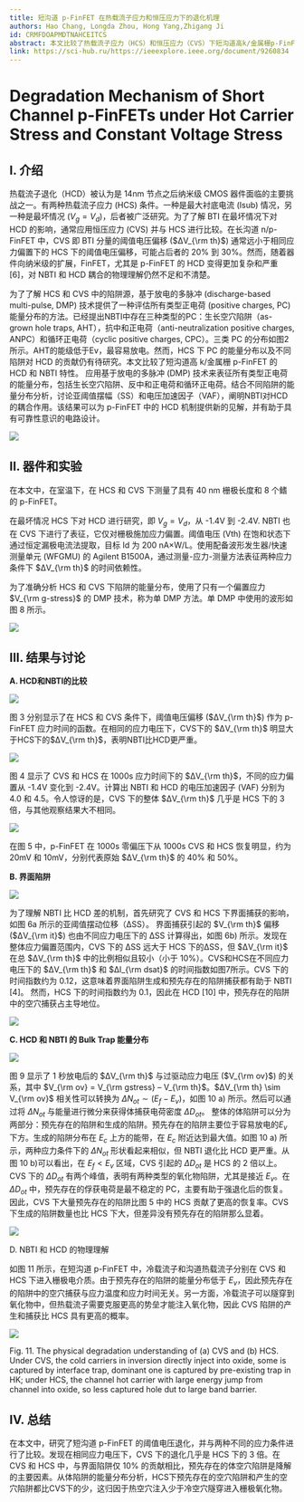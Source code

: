 ```yaml
---
title: 短沟道 p-FinFET 在热载流子应力和恒压应力下的退化机理
authors: Hao Chang, Longda Zhou, Hong Yang,Zhigang Ji
id: CRMFDOAPMDTNAHCEITCS
abstract: 本文比较了热载流子应力（HCS）和恒压应力（CVS）下短沟道高k/金属栅p-FinFETs的退化行为，以阐明NBTI元件在热载流子退化（HCD）中的耦合比。
link: https://sci-hub.ru/https://ieeexplore.ieee.org/document/9260834
---
```


# Degradation Mechanism of Short Channel p-FinFETs under Hot Carrier Stress and Constant Voltage Stress

## I. 介绍

热载流子退化（HCD）被认为是 14nm 节点之后纳米级 CMOS 器件面临的主要挑战之一。有两种热载流子应力 (HCS) 条件。一种是最大衬底电流 (Isub) 情况，另一种是最坏情况 ($V_g=V_d$)，后者被广泛研究。为了了解 BTI 在最坏情况下对 HCD 的影响，通常应用恒压应力 (CVS) 并与 HCS 进行比较。在长沟道 n/p-FinFET 中，CVS 即 BTI 分量的阈值电压偏移 ($ΔV_{\rm th}$) 通常远小于相同应力偏置下的 HCS 下的阈值电压偏移，可能占后者的 20% 到 30%。然而，随着器件向纳米级的扩展，FinFET，尤其是 p-FinFET 的 HCD 变得更加复杂和严重[6]，对 NBTI 和 HCD 耦合的物理理解仍然不足和不清楚。

为了了解 HCS 和 CVS 中的陷阱源，基于放电的多脉冲 (discharge-based multi-pulse, DMP) 技术提供了一种评估所有类型正电荷 (positive charges, PC) 能量分布的方法。已经提出NBTI中存在三种类型的PC：生长空穴陷阱（as-grown hole traps, AHT），抗中和正电荷（anti-neutralization positive charges, ANPC）和循环正电荷（cyclic positive charges, CPC）。三类 PC 的分布如图2所示。AHT的能级低于Ev，最容易放电。然而，HCS 下 PC 的能量分布以及不同陷阱对 HCD 的贡献仍有待研究。本文比较了短沟道高 k/金属栅 p-FinFET 的 HCD 和 NBTI 特性。 应用基于放电的多脉冲 (DMP) 技术来表征所有类型正电荷的能量分布，包括生长空穴陷阱、反中和正电荷和循环正电荷。结合不同陷阱的能量分布分析，讨论亚阈值摆幅（SS）和电压加速因子（VAF），阐明NBTI对HCD的耦合作用。该结果可以为 p-FinFET 中的 HCD 机制提供新的见解，并有助于具有可靠性意识的电路设计。

![](../images/Fig.%202.%20The%20energy%20location%20of%20three%20different%20types%20of%20PCs%20in%20gate%20.jpgS)

## II. 器件和实验

在本文中，在室温下，在 HCS 和 CVS 下测量了具有 40 nm 栅极长度和 8 个鳍的 p-FinFET。

在最坏情况 HCS 下对 HCD 进行研究，即 $V_g=V_d$，从 -1.4V 到 -2.4V. NBTI 也在 CVS 下进行了表征，它仅对栅极施加应力偏置。阈值电压 (Vth) 在饱和状态下通过恒定漏极电流法提取，目标 Id 为 200 nA×W/L。使用配备波形发生器/快速测量单元 (WFGMU) 的 Agilent B1500A，通过测量-应力-测量方法表征两种应力条件下 $ΔV_{\rm th}$ 的时间依赖性。

为了准确分析 HCS 和 CVS 下陷阱的能量分布，使用了只有一个偏置应力 $V_{\rm g-stress}$ 的 DMP 技术，称为单 DMP 方法。单 DMP 中使用的波形如图 8 所示。

![](../images/Fig.%208.%20The%20test%20waveform%20used%20in%20single-DMP%20method.jpg)

## III. 结果与讨论

**A. HCD和NBTI的比较**

![](../images/Fig.%203.%20Threshold%20voltage%20shift%20as%20a%20function%20of%20stress%20time%20in%20pFinFET.jpg)

图 3 分别显示了在 HCS 和 CVS 条件下，阈值电压偏移 ($ΔV_{\rm th}$) 作为 p-FinFET 应力时间的函数。在相同的应力电压下，CVS下的 $ΔV_{\rm th}$ 明显大于HCS下的$ΔV_{\rm th}$，表明NBTI比HCD更严重。

![](../images/Fig.%204.%20The%20threshold%20voltage%20shift%20(ΔVth)%20under%20different%20bias.jpg)

图 4 显示了 CVS 和 HCS 在 1000s 应力时间下的 $ΔV_{\rm th}$，不同的应力偏置从 -1.4V 变化到 -2.4V。计算出 NBTI 和 HCD 的电压加速因子 (VAF) 分别为 4.0 和 4.5。令人惊讶的是，CVS 下的整体 $ΔV_{\rm th}$ 几乎是 HCS 下的 3 倍，与其他观察结果大不相同。

![](../images/Fig.%205.%20Threshold%20voltage%20shift%20(ΔVth)%20of%20short-channel%20p-FinFET.jpg)

在图 5 中，p-FinFET 在 1000s 零偏压下从 1000s CVS 和 HCS 恢复明显，约为 20mV 和 10mV，分别代表原始 $ΔV_{\rm th}$ 的 40% 和 50%。

**B. 界面陷阱**

![](../images/Fig.%206.%20(a)%20The%20subthreshold%20swing%20shift%20(ΔSS)%20versus%20stress%20bias.jpg)

为了理解 NBTI 比 HCD 差的机制，首先研究了 CVS 和 HCS 下界面捕获的影响，如图 6a 所示的亚阈值摆动位移（ΔSS）。
界面捕获引起的 $V_{\rm th}$ 偏移 ($ΔV_{\rm it}$) 也由不同应力电压下的 ΔSS 计算得出，如图 6b) 所示。发现在整体应力偏置范围内，CVS 下的 ΔSS 远大于 HCS 下的ΔSS，但 $ΔV_{\rm it}$ 在总 $ΔV_{\rm th}$ 中的比例相似且较小（小于 10%）。CVS和HCS在不同应力电压下的 $ΔV_{\rm th}$ 和 $ΔI_{\rm dsat}$ 的时间指数如图7所示。CVS 下的时间指数约为 0.12，这意味着界面陷阱生成和预先存在的陷阱捕获都有助于 NBTI [4]。 然而，HCS 下的时间指数约为 0.1，因此在 HCD [10] 中，预先存在的陷阱中的空穴捕获占主导地位。

![](../images/Fig.%207.%20(a)%20The%20time%20exponent%20of%20ΔVth%20under%20different%20CVS%20conditions.jpg)

**C. HCD 和 NBTI 的 Bulk Trap 能量分布**

![](../images/Fig.%209.%20The%20ΔVth%20versus%20Vov%20under%20CVS%20and%20HCS.jpg)

图 9 显示了 1 秒放电后的 $ΔV_{\rm th}$ 与过驱动应力电压 ($V_{\rm ov}$) 的关系，其中 $V_{\rm ov} = V_{\rm gstress} – V_{\rm th}$。$ΔV_{\rm th} \sim V_{\rm ov}$ 相关性可以转换为 $ΔN_{ot} \sim (E_f - E_v)$，如图 10 a) 所示。然后可以通过将 $ΔN_{ot}$ 与能量进行微分来获得体捕获电荷密度 $ΔD_{ot}$。 整体的体陷阱可以分为两部分：预先存在的陷阱和生成的陷阱。预先存在的陷阱主要位于容易放电的$E_v$下方。生成的陷阱分布在 $E_c$ 上方的能带，在 $E_c$ 附近达到最大值。如图 10 a) 所示，两种应力条件下的 $ΔN_{ot}$ 形状看起来相似，但 NBTI 退化比 HCD 更严重。从图 10 b)可以看出，在 $E_f < E_v$ 区域，CVS 引起的 $ΔD_{ot}$ 是 HCS 的 2 倍以上。CVS 下的 $ΔD_{ot}$ 有两个峰值，表明有两种类型的氧化物陷阱，尤其是接近 $E_v$。在 $ΔD_{ot}$ 中，预先存在的俘获电荷是最不稳定的 PC，主要有助于强退化后的恢复。因此，CVS 下大量预先存在的陷阱比图 5 中的 HCS 贡献了更高的恢复率。CVS 下生成的陷阱数量也比 HCS 下大，但差异没有预先存在的陷阱那么显着。

![](../images/Fig.%2010.%20(a)%20Effective%20oxide%20trap%20density.jpg)

D. NBTI 和 HCD 的物理理解

如图 11 所示，在短沟道 p-FinFET 中，冷载流子和沟道热载流子分别在 CVS 和 HCS 下进入栅极电介质。由于预先存在的陷阱的能量分布低于 $E_v$，因此预先存在的陷阱中的空穴捕获与应力温度和应力时间无关。另一方面，冷载流子可以隧穿到氧化物中，但热载流子需要克服更高的势垒才能注入氧化物，因此 CVS 陷阱的产生和捕获比 HCS 具有更高的概率。

![](../images/Fig.%2011.%20The%20physical%20degradation%20understanding%20of%20(a)%20CVS%20and%20(b)%20HCS.jpg)

Fig. 11. The physical degradation understanding of (a) CVS and (b) HCS. Under CVS, the cold carriers in inversion directly inject into oxide, some is captured by interface trap, dominant one is captured by pre-existing trap in HK; under HCS, the channel hot carrier with large energy jump from channel into oxide, so less captured hole dut to large band barrier.

## IV. 总结

在本文中，研究了短沟道 p-FinFET 的阈值电压退化，并与两种不同的应力条件进行了比较。发现在相同应力电压下，CVS 下的退化几乎是 HCS 下的 3 倍。在 CVS 和 HCS 中，与界面陷阱仅 10% 的贡献相比，预先存在的体空穴陷阱是降解的主要因素。从体陷阱的能量分布分析，HCS下预先存在的空穴陷阱和产生的空穴陷阱都比CVS下的少，这归因于热空穴注入少于冷空穴隧穿进入栅极氧化物。